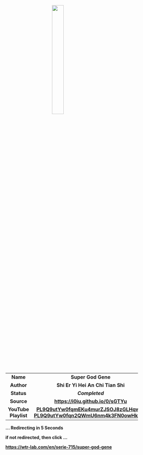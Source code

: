 
<meta charset="UTF-8">
<meta name="viewport" content="width=device-width, initial-scale=1.0">
<meta http-equiv="refresh" content="5;url=https://wtr-lab.com/en/serie-715/super-god-gene">

<div style='margin: auto; width: 85%; padding: 10px;'>

<img src="../.image/sgg.webp" style='display: block; margin: auto; width: 30%;'>

| | |
| :---: | :---: |
| **Name** | **Super God Gene** |
| **Author** | **Shi Er Yi Hei An Chi Tian Shi** |
| **Status** | ***Completed*** |
| **Source** | **https://i0iu.github.io/0/sGTYu** |
| **YouTube Playlist** | [**PL9Q9utYw0fqmEKu4murZJSOJ8zGLHqwjG**](https://www.youtube.com/playlist?list=PL9Q9utYw0fqmEKu4murZJSOJ8zGLHqwjG) <br> [**PL9Q9utYw0fqn2QWmU6nm4k3FN0owHkaHF**](https://www.youtube.com/playlist?list=PL9Q9utYw0fqn2QWmU6nm4k3FN0owHkaHF) |

**... Redirecting in 5 Seconds**

**if not redirected, then click ...**

**https://wtr-lab.com/en/serie-715/super-god-gene**

</div>
